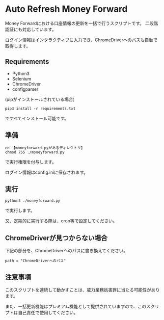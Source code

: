 # Auto Refresh Money Forward
Money Forwardにおける口座情報の更新を一括で行うスクリプトです。
二段階認証にも対応しています。

ログイン情報はインタラクティブに入力でき、ChromeDriverへのパスも自動で取得します。

## Requirements
- Python3
- Selenium
- ChromeDriver
- configparser

(pipがインストールされている場合)

~~~
pip3 install -r requirements.txt
~~~
ですべてインストール可能です。

## 準備

~~~
cd 【moneyforward.pyがあるディレクトリ】
chmod 755 ./moneyforward.py
~~~
で実行権限を付与します。

ログイン情報はconfig.iniに保存されます。


## 実行
~~~
python3 ./moneyforward.py
~~~
で実行します。

又、定期的に実行する際は、cron等で設定してください。


## ChromeDriverが見つからない場合
下記の部分を、ChromeDriverへのパスに書き換えてください。
~~~
path = "ChromeDriverへのパス"
~~~


## 注意事項
このスクリプトを連続して動かすことは、威力業務妨害罪に当たる可能性があります。

また、一括更新機能はプレミアム機能として提供されていますので、このスクリプトは自己責任で使用してください。
